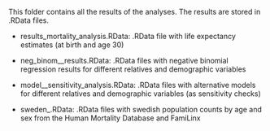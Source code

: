 This folder contains all the results of the analyses. The results are stored in .RData files.

- results_mortality_analysis.RData: .RData file with life expectancy estimates (at birth and age 30)

- neg_binom_<relative-name>_results.RData: .RData files with negative binomial regression results for different relatives and demographic variables

- model_<relative-name>_sensitivity_analysis.RData: .RData files with alternative models for different relatives and demographic variables (as sensitivity checks)

- sweden_<year>.RData: .RData files with swedish population counts by age and sex from the Human Mortality Database and FamiLinx
